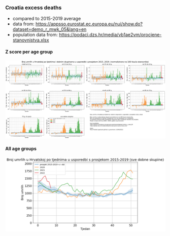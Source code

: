 ### Croatia excess deaths

* compared to 2015-2019 average
* data from: https://appsso.eurostat.ec.europa.eu/nui/show.do?dataset=demo_r_mwk_05&lang=en
* population data from: https://podaci.dzs.hr/media/vb1ae2vm/procjene-stanovnistva.xlsx



#### Z score per age group

![](img/cro_excess_all_z_score.png)

#### All age groups

![](img/cro_excess.png)


